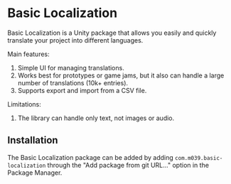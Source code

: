 # Basic Localization

Basic Localization is a Unity package that allows you easily and quickly translate your project into different languages.

Main features:

1. Simple UI for managing translations.
2. Works best for prototypes or game jams, but it also can handle a large number of translations (10k+ entries).
3. Supports export and import from a CSV file.

Limitations:

1. The library can handle only text, not images or audio.

## Installation

The Basic Localization package can be added by adding `com.m039.basic-localization` through the "Add package from git URL..." option in the Package Manager.